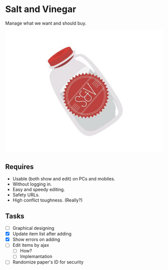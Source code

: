 # Salt and Vinegar

Manage what we want and should buy.

![](public/logo-on-the-bottole.jpg)

## Requires

* Usable (both show and edit) on PCs and mobiles.
* Without logging in.
* Easy and speedy editing.
* Safety URLs.
* High conflict toughness. (Really?)

## Tasks

* [ ] Graphical designing
* [x] Update item list after adding
* [x] Show errors on adding
* [ ] Edit items by ajax
    * [ ] How?
    * [ ] Implemantation
* [ ] Randomize paper's ID for security
